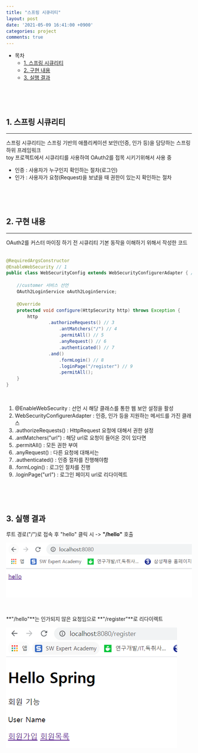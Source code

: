 ```yaml
---
title: "스프링 시큐리티"
layout: post
date: '2021-05-09 16:41:00 +0900'
categories: project
comments: true
---
```


- 목차
    - [1. 스프링 시큐리티](#1-스프링-시큐리티)
    - [2. 구현 내용](#2-구현-내용)
    - [3. 실행 결과](#3-실행-결과)
<br>
<br>
<br>

## 1. 스프링 시큐리티
---
스프링 시큐리티는 스프링 기반의 애플리케이션 보안(인증, 인가 등)을 담당하는 스프링 하위 프레임워크<br>
toy 프로젝트에서 시큐리티를 사용하여 OAuth2를 접목 시키기위해서 사용 중<br>

 - 인증 : 사용자가 누구인지 확인하는 절차(로그인)
 - 인가 : 사용자가 요청(Request)을 보냈을 때 권한이 있는지 확인하는 절차

 
<br>
<br>
<br>

## 2. 구현 내용
---
OAuth2를 커스터 마이징 하기 전 시큐리티 기본 동작을 이해하기 위해서 작성한 코드<br>

```java

@RequiredArgsConstructor
@EnableWebSecurity // 1
public class WebSecurityConfig extends WebSecurityConfigurerAdapter { // 2

    //customer 서비스 선언
    OAuth2LoginService oAuth2LoginService;

    @Override
    protected void configure(HttpSecurity http) throws Exception {
        http
                .authorizeRequests() // 3
                    .antMatchers("/") // 4
                    .permitAll() // 5
                    .anyRequest() // 6
                    .authenticated() // 7
                .and()
                    .formLogin() // 8
                    .loginPage("/register") // 9
                    .permitAll(); 
    }
}
```
<br>

1. @EnableWebSecurity : 선언 시 해당 클래스를 통한 웹 보안 설정을 활성<br>
2. WebSecurityConfigurerAdapter : 인증, 인가 등을 지원하는 메서드를 가진 클래스<br>
3. .authorizeRequests() : HttpRequest 요청에 대해서 권한 설정<br>
4. .antMatchers("url") : 해당 url로 요청이 들어온 것이 있다면<br>
5. .permitAll() : 모든 권한 부여<br>
6. .anyRequest() : 다른 요청에 대해서는 <br>
7. .authenticated() : 인증 절차를 진행해야함<br>
8. .formLogin() : 로그인 절차를 진행<br>
9. .loginPage("url") : 로그인 페이지 url로 리다이렉트<br> 


<br>
<br>
<br>

## 3. 실행 결과

루트 경로("/")로 접속 후 "hello" 클릭 시 -> **"/hello"** 호출<br>

![ex_screenshot](/assets/img/security1.PNG)<br>

<br>

**"/hello"**는 인가되지 않은 요청임으로 **"/register"**로 리다이렉트<br>

![ex_screenshot](/assets/img/security2.PNG)<br>
